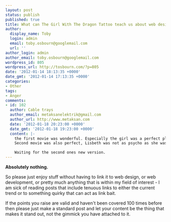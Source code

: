 ```yaml
---
layout: post
status: publish
published: true
title: What can The Girl With The Dragon Tattoo teach us about web design.
author:
  display_name: Toby
  login: admin
  email: toby.osbourn@googlemail.com
  url: ''
author_login: admin
author_email: toby.osbourn@googlemail.com
wordpress_id: 805
wordpress_url: http://tosbourn.com/?p=805
date: '2012-01-14 18:13:35 +0000'
date_gmt: '2012-01-14 17:13:35 +0000'
categories:
- Other
tags:
- Anger
comments:
- id: 102
  author: Cable trays
  author_email: metaksanelektrik@gmail.com
  author_url: http://www.metaksan.com
  date: '2012-01-18 20:23:00 +0000'
  date_gmt: '2012-01-18 19:23:00 +0000'
  content: |-
    the first movie was wonderful. Especially the girl was a perfect player. 
    Second movie was also perfect, Lisbeth was not as psycho as she was in the previous version... But still was good...

    Waiting for the second ones new version.
---
```

<p><strong>Absolutely nothing.</strong></p>
<p>So please just enjoy stuff without having to link it to web design, or web development, or pretty much anything that is within my field of interest - I am sick of reading posts that include tenuous links to either the current trend or to something quirky that can act as link bait.</p>
<p>If the points you raise are valid and haven't been covered 100 times before then please just make a standard post and let your content be the thing that makes it stand out, not the gimmick you have attached to it.</p>
